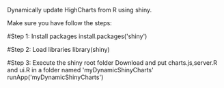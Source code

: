 
Dynamically update HighCharts from R using shiny.

Make sure you have follow the steps:

#Step 1: Install packages
install.packages('shiny')

#Step 2: Load libraries
library(shiny)

#Step 3: Execute the shiny root folder
Download and put charts.js,server.R and ui.R in a folder named 'myDynamicShinyCharts'
runApp('myDynamicShinyCharts')
